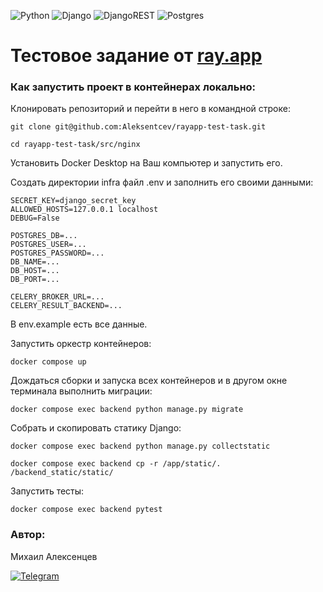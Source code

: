 ![Python](https://img.shields.io/badge/python-3670A0?style=for-the-badge&logo=python&logoColor=ffdd54) ![Django](https://img.shields.io/badge/django-%23092E20.svg?style=for-the-badge&logo=django&logoColor=white) ![DjangoREST](https://img.shields.io/badge/DJANGO-REST-ff1709?style=for-the-badge&logo=django&logoColor=white&color=ff1709&labelColor=gray) ![Postgres](https://img.shields.io/badge/postgres-%23316192.svg?style=for-the-badge&logo=postgresql&logoColor=white) 

# Тестовое задание от [ray.app](https://ray.app/) 

### Как запустить проект в контейнерах локально:

Клонировать репозиторий и перейти в него в командной строке:

```
git clone git@github.com:Aleksentcev/rayapp-test-task.git
```

```
cd rayapp-test-task/src/nginx
```

Установить Docker Desktop на Ваш компьютер и запустить его.

Создать директории infra файл .env и заполнить его своими данными:

```
SECRET_KEY=django_secret_key
ALLOWED_HOSTS=127.0.0.1 localhost
DEBUG=False

POSTGRES_DB=...
POSTGRES_USER=...
POSTGRES_PASSWORD=...
DB_NAME=...
DB_HOST=...
DB_PORT=...

CELERY_BROKER_URL=...
CELERY_RESULT_BACKEND=...
```
В env.example есть все данные.

Запустить оркестр контейнеров:

```
docker compose up
```

Дождаться сборки и запуска всех контейнеров и в другом окне терминала выполнить миграции:

```
docker compose exec backend python manage.py migrate 
```

Собрать и скопировать статику Django:

```
docker compose exec backend python manage.py collectstatic
```
```
docker compose exec backend cp -r /app/static/. /backend_static/static/ 
```

Запустить тесты:

```
docker compose exec backend pytest
```

### Автор:

Михаил Алексенцев

[![Telegram](https://img.shields.io/badge/aleksentcev-2CA5E0?style=for-the-badge&logo=telegram&logoColor=white&link=https://t.me/aleksentcev)](https://t.me/aleksentcev)
